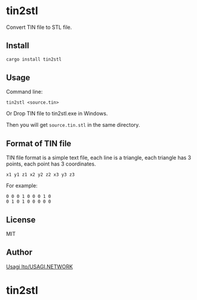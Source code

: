# tin2stl

Convert TIN file to STL file.

## Install

```bash
cargo install tin2stl
```

## Usage

Command line:

```
tin2stl <source.tin>
```

Or Drop TIN file to tin2stl.exe in Windows.

Then you will get `source.tin.stl` in the same directory.

## Format of TIN file

TIN file format is a simple text file, each line is a triangle, each triangle has 3 points, each point has 3 coordinates.

```text
x1 y1 z1 x2 y2 z2 x3 y3 z3
```

For example:

```text
0 0 0 1 0 0 0 1 0
0 1 0 1 0 0 0 0 0
```

## License

MIT

## Author

[Usagi Ito/USAGI.NETWORK](https://usagi.network/)
#    t i n 2 s t l 
 
 
